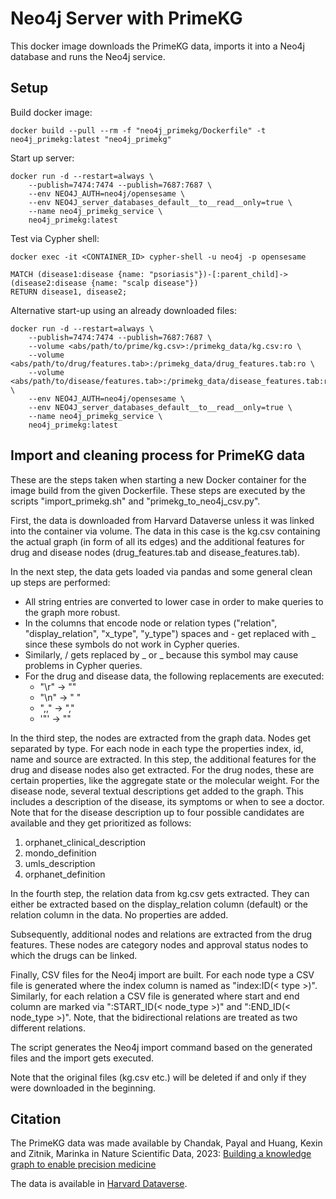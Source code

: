 # Neo4j Server with PrimeKG

This docker image downloads the PrimeKG data, imports it into a Neo4j database and runs the Neo4j service.

## Setup

Build docker image:
```
docker build --pull --rm -f "neo4j_primekg/Dockerfile" -t neo4j_primekg:latest "neo4j_primekg"
```

Start up server:
```
docker run -d --restart=always \
    --publish=7474:7474 --publish=7687:7687 \
    --env NEO4J_AUTH=neo4j/opensesame \
    --env NEO4J_server_databases_default__to__read__only=true \
    --name neo4j_primekg_service \
    neo4j_primekg:latest
```

Test via Cypher shell:
```
docker exec -it <CONTAINER_ID> cypher-shell -u neo4j -p opensesame
```
```
MATCH (disease1:disease {name: "psoriasis"})-[:parent_child]->(disease2:disease {name: "scalp disease"})
RETURN disease1, disease2;
```

Alternative start-up using an already downloaded files:
```
docker run -d --restart=always \
    --publish=7474:7474 --publish=7687:7687 \
    --volume <abs/path/to/prime/kg.csv>:/primekg_data/kg.csv:ro \
    --volume <abs/path/to/drug/features.tab>:/primekg_data/drug_features.tab:ro \
    --volume <abs/path/to/disease/features.tab>:/primekg_data/disease_features.tab:ro \
    --env NEO4J_AUTH=neo4j/opensesame \
    --env NEO4J_server_databases_default__to__read__only=true \
    --name neo4j_primekg_service \
    neo4j_primekg:latest
```

## Import and cleaning process for PrimeKG data

These are the steps taken when starting a new Docker container for the image build from the given Dockerfile. These steps are executed by the scripts "import_primekg.sh" and "primekg_to_neo4j_csv.py".

First, the data is downloaded from Harvard Dataverse unless it was linked into the container via volume. The data in this case is the kg.csv containing the actual graph (in form of all its edges) and the additional features for drug and disease nodes (drug_features.tab and disease_features.tab).

In the next step, the data gets loaded via pandas and some general clean up steps are performed:
- All string entries are converted to lower case in order to make queries to the graph more robust.
- In the columns that encode node or relation types ("relation", "display_relation", "x_type", "y_type") spaces and - get replaced with _ since these symbols do not work in Cypher queries.
- Similarly, / gets replaced by _ or _ because this symbol may cause problems in Cypher queries.
- For the drug and disease data, the following replacements are executed:
  - "\r" -> ""
  - "\n" -> " "
  - ",," -> ","
  - '"' -> ""

In the third step, the nodes are extracted from the graph data. Nodes get separated by type. For each node in each type the properties index, id, name and source are extracted.
In this step, the additional features for the drug and disease nodes also get extracted. For the drug nodes, these are certain properties, like the aggregate state or the molecular weight.
For the disease node, several textual descriptions get added to the graph. This includes a description of the disease, its symptoms or when to see a doctor. Note that for the disease description up to four possible candidates are available and they get prioritized as follows:
  1. orphanet_clinical_description
  2. mondo_definition
  3. umls_description
  4. orphanet_definition

In the fourth step, the relation data from kg.csv gets extracted. They can either be extracted based on the display_relation column (default) or the relation column in the data. No properties are added.

Subsequently, additional nodes and relations are extracted from the drug features. These nodes are category nodes and approval status nodes to which the drugs can be linked.

Finally, CSV files for the Neo4j import are built. For each node type a CSV file is generated where the index column is named as "index:ID(< type >)". Similarly, for each relation a CSV file is generated where start and end column are marked via ":START_ID(< node_type >)" and ":END_ID(< node_type >)". Note, that the bidirectional relations are treated as two different relations.

The script generates the Neo4j import command based on the generated files and the import gets executed.

Note that the original files (kg.csv etc.) will be deleted if and only if they were downloaded in the beginning.

## Citation

The PrimeKG data was made available by Chandak, Payal and Huang, Kexin and Zitnik, Marinka in Nature Scientific Data, 2023: [Building a knowledge graph to enable precision medicine](https://www.nature.com/articles/s41597-023-01960-3)

The data is available in [Harvard Dataverse](https://dataverse.harvard.edu/dataset.xhtml?persistentId=doi:10.7910/DVN/IXA7BM).
